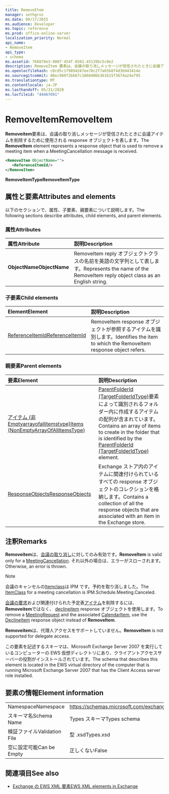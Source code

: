 ```yaml
---
title: RemoveItem
manager: sethgros
ms.date: 09/17/2015
ms.audience: Developer
ms.topic: reference
ms.prod: office-online-server
localization_priority: Normal
api_name:
- RemoveItem
api_type:
- schema
ms.assetid: 766878e3-9007-454f-8501-45139bc5c0e2
description: RemoveItem 要素は、会議の取り消しメッセージが受信されたときに会議アイテムを削除するために使用される response オブジェクトを表します。
ms.openlocfilehash: c0cd5c1f9894287ee78c2f7a65b8f4d3b943414e
ms.sourcegitcommit: 88ec988f2bb67c1866d06b361615f3674a24e795
ms.translationtype: MT
ms.contentlocale: ja-JP
ms.lasthandoff: 05/31/2020
ms.locfileid: "44467691"
---
```

# <a name="removeitem"></a><span data-ttu-id="cc494-103">RemoveItem</span><span class="sxs-lookup"><span data-stu-id="cc494-103">RemoveItem</span></span>

<span data-ttu-id="cc494-104">**Removeitem**要素は、会議の取り消しメッセージが受信されたときに会議アイテムを削除するために使用される response オブジェクトを表します。</span><span class="sxs-lookup"><span data-stu-id="cc494-104">The **RemoveItem** element represents a response object that is used to remove a meeting item when a MeetingCancellation message is received.</span></span> 
  
```xml
<RemoveItem ObjectName="">
   <ReferenceItemId/>
</RemoveItem>
```

 <span data-ttu-id="cc494-105">**RemoveItemType**</span><span class="sxs-lookup"><span data-stu-id="cc494-105">**RemoveItemType**</span></span>
## <a name="attributes-and-elements"></a><span data-ttu-id="cc494-106">属性と要素</span><span class="sxs-lookup"><span data-stu-id="cc494-106">Attributes and elements</span></span>

<span data-ttu-id="cc494-107">以下のセクションで、属性、子要素、親要素について説明します。</span><span class="sxs-lookup"><span data-stu-id="cc494-107">The following sections describe attributes, child elements, and parent elements.</span></span>
  
### <a name="attributes"></a><span data-ttu-id="cc494-108">属性</span><span class="sxs-lookup"><span data-stu-id="cc494-108">Attributes</span></span>

|<span data-ttu-id="cc494-109">**属性**</span><span class="sxs-lookup"><span data-stu-id="cc494-109">**Attribute**</span></span>|<span data-ttu-id="cc494-110">**説明**</span><span class="sxs-lookup"><span data-stu-id="cc494-110">**Description**</span></span>|
|:-----|:-----|
|<span data-ttu-id="cc494-111">**ObjectName**</span><span class="sxs-lookup"><span data-stu-id="cc494-111">**ObjectName**</span></span> <br/> |<span data-ttu-id="cc494-112">RemoveItem reply オブジェクトクラスの名前を英語の文字列として表します。</span><span class="sxs-lookup"><span data-stu-id="cc494-112">Represents the name of the RemoveItem reply object class as an English string.</span></span>  <br/> |
   
### <a name="child-elements"></a><span data-ttu-id="cc494-113">子要素</span><span class="sxs-lookup"><span data-stu-id="cc494-113">Child elements</span></span>

|<span data-ttu-id="cc494-114">**Element**</span><span class="sxs-lookup"><span data-stu-id="cc494-114">**Element**</span></span>|<span data-ttu-id="cc494-115">**説明**</span><span class="sxs-lookup"><span data-stu-id="cc494-115">**Description**</span></span>|
|:-----|:-----|
|[<span data-ttu-id="cc494-116">ReferenceItemId</span><span class="sxs-lookup"><span data-stu-id="cc494-116">ReferenceItemId</span></span>](referenceitemid.md) <br/> |<span data-ttu-id="cc494-117">RemoveItem response オブジェクトが参照するアイテムを識別します。</span><span class="sxs-lookup"><span data-stu-id="cc494-117">Identifies the item to which the RemoveItem response object refers.</span></span>  <br/> |
   
### <a name="parent-elements"></a><span data-ttu-id="cc494-118">親要素</span><span class="sxs-lookup"><span data-stu-id="cc494-118">Parent elements</span></span>

|<span data-ttu-id="cc494-119">**要素**</span><span class="sxs-lookup"><span data-stu-id="cc494-119">**Element**</span></span>|<span data-ttu-id="cc494-120">**説明**</span><span class="sxs-lookup"><span data-stu-id="cc494-120">**Description**</span></span>|
|:-----|:-----|
|[<span data-ttu-id="cc494-121">アイテム (非 Emptyarrayofallitemstype)</span><span class="sxs-lookup"><span data-stu-id="cc494-121">Items (NonEmptyArrayOfAllItemsType)</span></span>](items-nonemptyarrayofallitemstype.md) <br/> |<span data-ttu-id="cc494-122">[ParentFolderId (TargetFolderIdType)](parentfolderid-targetfolderidtype.md)要素によって識別されるフォルダー内に作成するアイテムの配列が含まれています。</span><span class="sxs-lookup"><span data-stu-id="cc494-122">Contains an array of items to create in the folder that is identified by the [ParentFolderId (TargetFolderIdType)](parentfolderid-targetfolderidtype.md) element.</span></span>  <br/> |
|[<span data-ttu-id="cc494-123">ResponseObjects</span><span class="sxs-lookup"><span data-stu-id="cc494-123">ResponseObjects</span></span>](responseobjects.md) <br/> |<span data-ttu-id="cc494-124">Exchange ストア内のアイテムに関連付けられているすべての response オブジェクトのコレクションを格納します。</span><span class="sxs-lookup"><span data-stu-id="cc494-124">Contains a collection of all the response objects that are associated with an item in the Exchange store.</span></span>  <br/> |
   
## <a name="remarks"></a><span data-ttu-id="cc494-125">注釈</span><span class="sxs-lookup"><span data-stu-id="cc494-125">Remarks</span></span>

 <span data-ttu-id="cc494-126">**Removeitem**は、[会議の取り消し](meetingcancellation.md)に対してのみ有効です。</span><span class="sxs-lookup"><span data-stu-id="cc494-126">**RemoveItem** is valid only for a [MeetingCancellation](meetingcancellation.md).</span></span> <span data-ttu-id="cc494-127">それ以外の場合は、エラーがスローされます。</span><span class="sxs-lookup"><span data-stu-id="cc494-127">Otherwise, an error is thrown.</span></span>
  
> [!NOTE]
> <span data-ttu-id="cc494-128">会議のキャンセルの[Itemclass](itemclass.md)は IPM です。予約を取り消しました。</span><span class="sxs-lookup"><span data-stu-id="cc494-128">The [ItemClass](itemclass.md) for a meeting cancellation is IPM.Schedule.Meeting.Canceled.</span></span> 
  
<span data-ttu-id="cc494-129">[会議の要求](meetingrequest.md)および関連付けられた予定表[アイテム](calendaritem.md)を削除するには、 **Removeitem**ではなく、 [declineitem](declineitem.md) response オブジェクトを使用します。</span><span class="sxs-lookup"><span data-stu-id="cc494-129">To remove a [MeetingRequest](meetingrequest.md) and the associated [CalendarItem](calendaritem.md), use the [DeclineItem](declineitem.md) response object instead of **RemoveItem**.</span></span>
  
 <span data-ttu-id="cc494-130">**Removeitem**は、代理人アクセスをサポートしていません。</span><span class="sxs-lookup"><span data-stu-id="cc494-130">**RemoveItem** is not supported for delegate access.</span></span> 
  
<span data-ttu-id="cc494-131">この要素を記述するスキーマは、Microsoft Exchange Server 2007 を実行しているコンピューターの EWS 仮想ディレクトリにあり、クライアントアクセスサーバーの役割がインストールされています。</span><span class="sxs-lookup"><span data-stu-id="cc494-131">The schema that describes this element is located in the EWS virtual directory of the computer that is running Microsoft Exchange Server 2007 that has the Client Access server role installed.</span></span>
  
## <a name="element-information"></a><span data-ttu-id="cc494-132">要素の情報</span><span class="sxs-lookup"><span data-stu-id="cc494-132">Element information</span></span>

|||
|:-----|:-----|
|<span data-ttu-id="cc494-133">Namespace</span><span class="sxs-lookup"><span data-stu-id="cc494-133">Namespace</span></span>  <br/> |https://schemas.microsoft.com/exchange/services/2006/types  <br/> |
|<span data-ttu-id="cc494-134">スキーマ名</span><span class="sxs-lookup"><span data-stu-id="cc494-134">Schema Name</span></span>  <br/> |<span data-ttu-id="cc494-135">Types スキーマ</span><span class="sxs-lookup"><span data-stu-id="cc494-135">Types schema</span></span>  <br/> |
|<span data-ttu-id="cc494-136">検証ファイル</span><span class="sxs-lookup"><span data-stu-id="cc494-136">Validation File</span></span>  <br/> |<span data-ttu-id="cc494-137">型 .xsd</span><span class="sxs-lookup"><span data-stu-id="cc494-137">Types.xsd</span></span>  <br/> |
|<span data-ttu-id="cc494-138">空に設定可能</span><span class="sxs-lookup"><span data-stu-id="cc494-138">Can be Empty</span></span>  <br/> |<span data-ttu-id="cc494-139">正しくない</span><span class="sxs-lookup"><span data-stu-id="cc494-139">False</span></span>  <br/> |
   
## <a name="see-also"></a><span data-ttu-id="cc494-140">関連項目</span><span class="sxs-lookup"><span data-stu-id="cc494-140">See also</span></span>



- [<span data-ttu-id="cc494-141">Exchange の EWS XML 要素</span><span class="sxs-lookup"><span data-stu-id="cc494-141">EWS XML elements in Exchange</span></span>](ews-xml-elements-in-exchange.md)

